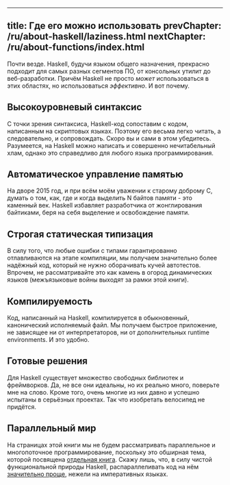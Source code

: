 ----
title: Где его можно использовать
prevChapter: /ru/about-haskell/laziness.html
nextChapter: /ru/about-functions/index.html
----

Почти везде. Haskell, будучи языком общего назначения, прекрасно подходит для самых разных сегментов ПО, от консольных утилит до веб-разработки. Причём Haskell не просто *может* использоваться в этих областях, но использоваться *эффективно*. И вот почему.

## Высокоуровневый синтаксис

С точки зрения синтаксиса, Haskell-код сопоставим с кодом, написанным на скриптовых языках. Поэтому его весьма легко читать, а следовательно, и сопровождать. Скоро вы и сами в этом убедитесь. Разумеется, на Haskell можно написать и совершенно нечитабельный хлам, однако это справедливо для любого языка программирования.

## Автоматическое управление памятью

На дворе 2015 год, и при всём моём уважении к старому доброму C, думать о том, как, где и когда выделить N байтов памяти - это каменный век. Haskell избавляет разработчика от жонглирования байтиками, беря на себя выделение и освобождение памяти.

## Строгая статическая типизация

В силу того, что любые ошибки с типами гарантированно отлавливаются на этапе компиляции, мы получаем значительно более надёжный код, который не нужно оборачивать кучей автотестов. Впрочем, не рассматривайте это как камень в огород динамических языков (межъязыковые войны выходят за рамки этой книги).

## Компилируемость

Код, написанный на Haskell, компилируется в обыкновенный, канонический исполняемый файл. Мы получаем быстрое приложение, не зависящее ни от интерпретаторов, ни от дополнительных runtime environments. И это удобно.

## Готовые решения

Для Haskell существует множество свободных библиотек и фреймворков. Да, не все они идеальны, но их реально много, поверьте мне на слово. Кроме того, очень многие из них давно и успешно испытаны в серьёзных проектах. Так что изобретать велосипед не придётся.

## Параллельный мир

На страницах этой книги мы не будем рассматривать параллельное и многопоточное программирование, поскольку это обширная тема, которой посвящена [отдельная книга](http://chimera.labs.oreilly.com/books/1230000000929). Скажу лишь, что, в силу чистой функциональной природы Haskell, распараллеливать код на нём [значительно проще](https://www.fpcomplete.com/blog/2012/04/the-downfall-of-imperative-programming), нежели на императивных языках. 

